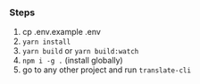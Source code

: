 ### Steps

1. cp .env.example .env
2. `yarn install`
3. `yarn build` or `yarn build:watch`
4. `npm i -g .` (install globally)
5. go to any other project and run `translate-cli`
